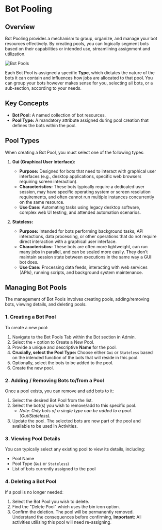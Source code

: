 # Bot Pooling

## Overview

Bot Pooling provides a mechanism to group, organize, and manage your bot resources effectively. By creating pools, you can logically segment bots based on their capabilities or intended use, streamlining assignment and utilization.

![Bot Pools](https://github.com/user-attachments/assets/98a88ded-f3f2-47f0-915b-45bebe93dcdd)

Each Bot Pool is assigned a specific **Type**, which dictates the nature of the bots it can contain and influences how jobs are allocated to that pool. You can group your bots however makes sense for you, selecting all bots, or a sub-section, according to your needs.

## Key Concepts

* **Bot Pool:** A named collection of bot resources.
* **Pool Type:** A mandatory attribute assigned during pool creation that defines the bots within the pool.

## Pool Types

When creating a Bot Pool, you must select one of the following types:

1.  **Gui (Graphical User Interface):**
    * **Purpose:** Designed for bots that need to interact with graphical user interfaces (e.g., desktop applications, specific web browsers requiring screen interaction).
    * **Characteristics:** These bots typically require a dedicated user session, may have specific operating system or screen resolution requirements, and often cannot run multiple instances concurrently on the same resource.
    * **Use Case:** Automating tasks using legacy desktop software, complex web UI testing, and attended automation scenarios.

2.  **Stateless:**
    * **Purpose:** Intended for bots performing background tasks, API interactions, data processing, or other operations that do not require direct interaction with a graphical user interface.
    * **Characteristics:** These bots are often more lightweight, can run many jobs in parallel, and can be scaled more easily. They don't maintain session state between executions in the same way a GUI bot does.
    * **Use Case:** Processing data feeds, interacting with web services (APIs), running scripts, and background system maintenance.

## Managing Bot Pools

The management of Bot Pools involves creating pools, adding/removing bots, viewing details, and deleting pools.

### 1. Creating a Bot Pool

To create a new pool:

1.  Navigate to the Bot Pools Tab within the Bot section in Admin.
2.  Select the `+` option to Create a New Pool.
3.  Provide a unique and descriptive **Name** for the pool.
4.  **Crucially, select the Pool Type:** Choose either `Gui` or `Stateless` based on the intended function of the bots that will reside in this pool.
5.  Optionally, select the bots to be added to the pool.
6.  Create the new pool.

### 2. Adding / Removing Bots to/from a Pool

Once a pool exists, you can remove and add bots to it:

1.  Select the desired Bot Pool from the list.
2.  Select the bot(s) you wish to remove/add to this specific pool.
    * *Note: Only bots of a single type can be added to a pool.(Gui/Stateless).*
3.  Update the pool. The selected bots are now part of the pool and available to be used in Activities.

### 3. Viewing Pool Details

You can typically select any existing pool to view its details, including:

* Pool Name
* Pool Type (`Gui` or `Stateless`)
* List of bots currently assigned to the pool

### 4. Deleting a Bot Pool

If a pool is no longer needed:

1.  Select the Bot Pool you wish to delete.
2.  Find the "Delete Pool" which uses the bin icon option.
3.  Confirm the deletion. The pool will be permanently removed. Understand the consequences before confirming, **Important:** All activities utilising this pool will need re-assigning.
